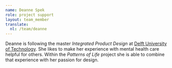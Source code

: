```yaml
---
name: Deanne Spek
role: project support
layout: team_member
translate:
  nl: /team/deanne
---
```

Deanne is following the master *Integrated Product Design* at
[Delft University of Technology]. She likes to make her experience with
mental health care helpful for others. Within the *Patterns of Life* project
she is able to combine that experience with her passion for design.

[Delft University of Technology]: https://www.tudelft.nl/en/
